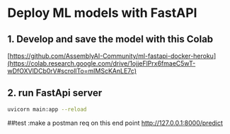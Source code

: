 # Deploy ML models with FastAPI

## 1. Develop and save the model with this Colab
[https://github.com/AssemblyAI-Community/ml-fastapi-docker-heroku](https://colab.research.google.com/drive/1ojjeFlPrx6fmaeC5wT-wDfOXVlDCb0rV#scrollTo=mIMScKAnLE7c)

## 2. run FastApi server

```bash
uvicorn main:app --reload 

```
##test :make a postman req on this end point 
http://127.0.0.1:8000/predict
